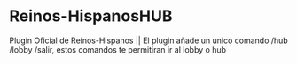 Reinos-HispanosHUB
==================

Plugin Oficial de Reinos-Hispanos || El plugin añade un unico comando /hub /lobby /salir, estos comandos te permitiran ir al lobby o hub
